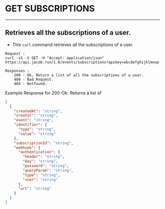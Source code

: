 # GET SUBSCRIPTIONS

---
Retrieves all the subscriptions of a user.
---

* This `curl` command retrieves all the subscriptions of a user.

```
Request :
curl -sS -X GET -H "Accept: application/json"  https://api.jacob.run/1.0/events/subscriptions?apikey=abcdefghijklmnop

```

``` 
Responses :
    200 - Ok, Return a list of all the subscriptions of a user.
    400 - Bad Request.
    404 - Notfound.
```

Example Response for 200-Ok: Returns a list of 

```json
[
  {
    "createdAt": "string",
    "creator": "string",
    "event": "string",
    "identifier": {
      "type": "string",
      "value": "string"
    },
    "subscriptionId": "string",
    "webhook": {
      "authentication": {
        "header": "string",
        "key": "string",
        "password": "string",
        "queryParam": "string",
        "type": "string",
        "user": "string"
      },
      "url": "string"
    }
  }
] 
```